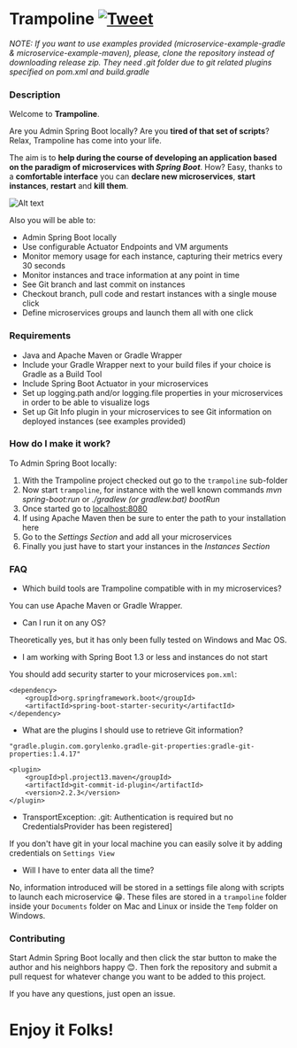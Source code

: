 # Trampoline [![Tweet](https://img.shields.io/twitter/url/http/shields.io.svg?style=social)](https://twitter.com/TrampolineSB)

*NOTE: If you want to use examples provided (microservice-example-gradle & microservice-example-maven), please, clone the repository instead of downloading release zip. They need .git folder due to git related plugins specified on pom.xml and build.gradle*

### Description

Welcome to **Trampoline**.

Are you Admin Spring Boot locally? Are you **tired of that set of scripts**? Relax, Trampoline has come into your life.

The aim is to **help during the course of developing an application based on the paradigm of microservices with _Spring Boot_**. How? Easy, thanks to a **comfortable interface** you can **declare new microservices**, **start instances**, **restart** and **kill them**.

![Alt text](https://github.com/ErnestOrt/Trampoline/blob/master/TrampolineUI_3_11.png)

Also you will be able to:

* Admin Spring Boot locally
* Use configurable Actuator Endpoints and VM arguments
* Monitor memory usage for each instance, capturing their metrics every 30 seconds
* Monitor instances and trace information at any point in time
* See Git branch and last commit on instances
* Checkout branch, pull code and restart instances with a single mouse click
* Define microservices groups and launch them all with one click

### Requirements

* Java and Apache Maven or Gradle Wrapper
* Include your Gradle Wrapper next to your build files if your choice is Gradle as a Build Tool
* Include Spring Boot Actuator in your microservices
* Set up logging.path and/or logging.file properties in your microservices in order to be able to visualize logs
* Set up Git Info plugin in your microservices to see Git information on deployed instances (see examples provided)

### How do I make it work?

To Admin Spring Boot locally:

1. With the Trampoline project checked out go to the `trampoline` sub-folder
2. Now start `trampoline`, for instance with the well known commands _mvn spring-boot:run_ or _./gradlew (or gradlew.bat) bootRun_
3. Once started go to [localhost:8080](http://localhost:8080)
4. If using Apache Maven then be sure to enter the path to your installation here
5. Go to the _Settings Section_ and add all your microservices
6. Finally you just have to start your instances in the _Instances Section_

### FAQ

* Which build tools are Trampoline compatible with in my microservices?
	
You can use Apache Maven or Gradle Wrapper.

* Can I run it on any OS?

Theoretically yes, but it has only been fully tested on Windows and Mac OS.

* I am working with Spring Boot 1.3 or less and instances do not start

You should add security starter to your microservices `pom.xml`:

```
<dependency>
	<groupId>org.springframework.boot</groupId>
	<artifactId>spring-boot-starter-security</artifactId>
</dependency>

```

* What are the plugins I should use to retrieve Git information?

```
"gradle.plugin.com.gorylenko.gradle-git-properties:gradle-git-properties:1.4.17"
```

```
<plugin>
	<groupId>pl.project13.maven</groupId>
	<artifactId>git-commit-id-plugin</artifactId>
	<version>2.2.3</version>
</plugin>
```

* TransportException: <my git repo>.git: Authentication is required but no CredentialsProvider has been registered]

If you don't have git in your local machine you can easily solve it by adding credentials on `Settings View`

* Will I have to enter data all the time?

No, information introduced will be stored in a settings file along with scripts to launch each microservice :grin:. These files are stored in a `trampoline` folder inside your `Documents` folder on Mac and Linux or inside the `Temp` folder on Windows.

### Contributing
Start Admin Spring Boot locally and then click the star button to make the author and his neighbors happy :blush:. Then fork the repository and submit a pull request for whatever change you want to be added to this project.

If you have any questions, just open an issue.

# Enjoy it Folks!
